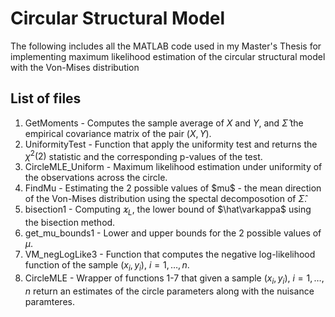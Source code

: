 # Circular Structural Model
The following includes all the MATLAB code used in my Master's Thesis for implementing maximum likelihood estimation of the circular structural model with the Von-Mises distribution 

## List of files

1. GetMoments - Computes the sample average of $X$ and $Y$, and $\widehat{\Sigma}$ the empirical covariance matrix of the pair $(X,Y)$.
2. UniformityTest - Function that apply the uniformity test and returns the $\chi^2(2)$ statistic and the corresponding p-values of the test.
3. CircleMLE_Uniform - Maximum likelihood estimation under uniformity of the observations across the circle.
4. FindMu - Estimating the 2 possible values of \$mu$ - the mean direction of the Von-Mises distribution using the spectal decomposotion of $\widehat\Sigma$.
5. bisection1 - Computing $\varkappa_L$, the lower bound of $\hat\varkappa$ using the bisection method.
6. get_mu_bounds1 - Lower and upper bounds for the 2 possible values of $\mu$.
7. VM_negLogLike3 - Function that computes the negative log-likelihood function of the sample $(x_i,y_i)$, $i=1,\dots,n$.
8. CircleMLE - Wrapper of functions 1-7 that given a sample $(x_i,y_i)$, $i=1,\dots,n$ return an estimates of the circle parameters along with the nuisance paramteres.

